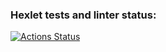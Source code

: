 ### Hexlet tests and linter status:
[![Actions Status](https://github.com/Shmelevick/python-project-49/actions/workflows/hexlet-check.yml/badge.svg)](https://github.com/Shmelevick/python-project-49/actions)